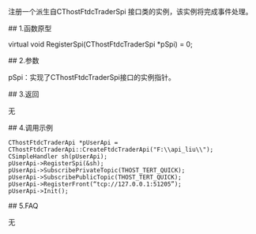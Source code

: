 <p>注册一个派生自CThostFtdcTraderSpi 接口类的实例，该实例将完成事件处理。</p>
<span class="anchor" id="40421bfb-71d3-4afe-98d7-bdf2cdb285b7"></span>
## 1.函数原型
<p>virtual void RegisterSpi(CThostFtdcTraderSpi *pSpi) = 0;</p>
<span class="anchor" id="4db87a26-cc09-4349-935a-53d36dd2fbe4"></span>
## 2.参数
<p>pSpi：实现了CThostFtdcTraderSpi接口的实例指针。</p>
<span class="anchor" id="3c54c4a0-d18c-4d37-9b75-a15a713b2e94"></span>
## 3.返回
<p>无</p>
<span class="anchor" id="ed096db6-2822-476d-8f3e-9671a2d00f6a"></span>
## 4.调用示例
<pre><code>CThostFtdcTraderApi *pUserApi = CThostFtdcTraderApi::CreateFtdcTraderApi("F:\\api_liu\\");
CSimpleHandler sh(pUserApi);
pUserApi-&gt;RegisterSpi(&amp;sh);
pUserApi-&gt;SubscribePrivateTopic(THOST_TERT_QUICK);
pUserApi-&gt;SubscribePublicTopic(THOST_TERT_QUICK);
pUserApi-&gt;RegisterFront(“tcp://127.0.0.1:51205”);
pUserApi-&gt;Init();
</code></pre>
<span class="anchor" id="e6ad0415-d90b-4aed-9392-5dd47225917e"></span>
## 5.FAQ
<p>无</p>
